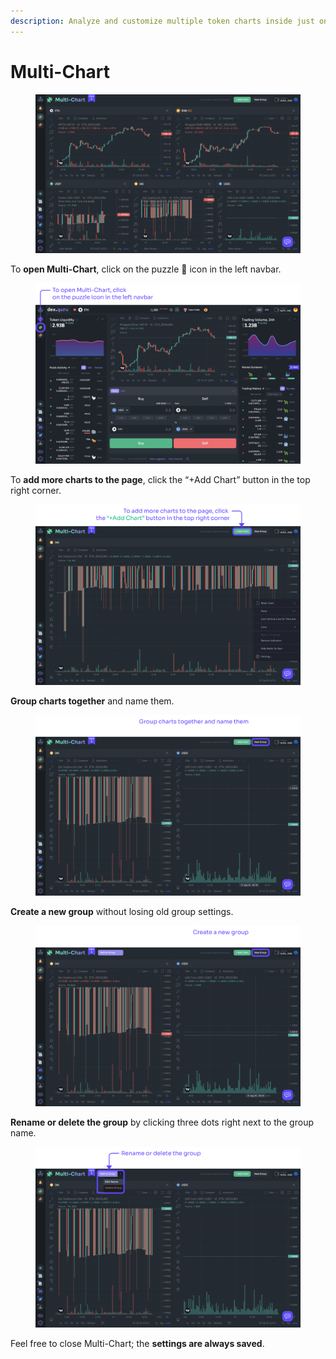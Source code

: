 ```yaml
---
description: Analyze and customize multiple token charts inside just one tab.
---
```


# Multi-Chart

<figure><img src="../../.gitbook/assets/001 (2).png" alt=""><figcaption></figcaption></figure>

To **open Multi-Chart**, click on the puzzle 🧩 icon in the left navbar.

<figure><img src="../../.gitbook/assets/002.png" alt=""><figcaption></figcaption></figure>



To **add more charts to the page**, click the “+Add Chart” button in the top right corner.

<figure><img src="../../.gitbook/assets/003 (1).png" alt=""><figcaption></figcaption></figure>



**Group charts together** and name them.

<figure><img src="../../.gitbook/assets/004 (1).png" alt=""><figcaption></figcaption></figure>



**Create a new group** without losing old group settings.

<figure><img src="../../.gitbook/assets/005 (2).png" alt=""><figcaption></figcaption></figure>



**Rename or delete the group** by clicking three dots right next to the group name.

<figure><img src="../../.gitbook/assets/006 (1).png" alt=""><figcaption></figcaption></figure>



Feel free to close Multi-Chart; the **settings are always saved**.
